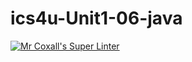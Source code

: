# ics4u-Unit1-06-java

[![Mr Coxall's Super Linter](https://github.com/Peter-Gemmell/ics4u-Unit1-06-java/workflows/Mr%20Coxall's%20Super%20Linter/badge.svg)](https://github.com/Peter-Gemmell/ics4u-Unit1-06-java/actions/)
